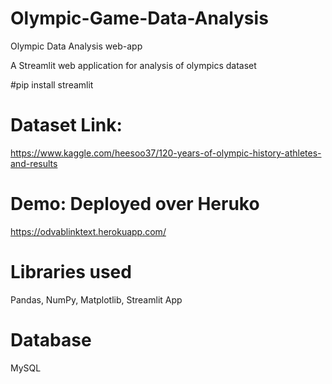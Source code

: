 # Olympic-Game-Data-Analysis
Olympic Data Analysis web-app

A Streamlit web application for analysis of olympics dataset

#pip install streamlit

# Dataset Link: 
https://www.kaggle.com/heesoo37/120-years-of-olympic-history-athletes-and-results

# Demo: Deployed over Heruko
https://odvablinktext.herokuapp.com/

# Libraries used
  Pandas,
  NumPy,
  Matplotlib,
  Streamlit App

# Database
 MySQL
